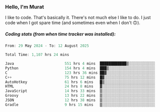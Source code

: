 ### Hello, I'm Murat

I like to code. That's basically it. There's not much else I like to do. I just code when I got spare time (and sometimes even when I don't 🙃).

##### Coding stats (from when time tracker was installed):
<!--START_SECTION:wakatime-->

```cpp
From: 29 May 2024 - To: 12 August 2025

Total Time: 1,107 hrs 24 mins

Java                       551 hrs 4 mins  ████████████▒░░░░░░░░░░░░   49.47 %
Python                     154 hrs 4 mins  ███▒░░░░░░░░░░░░░░░░░░░░░   13.83 %
C                          123 hrs 36 mins ██▓░░░░░░░░░░░░░░░░░░░░░░   11.10 %
C++                        75 hrs 12 mins  █▓░░░░░░░░░░░░░░░░░░░░░░░   06.75 %
AutoHotkey                 61 hrs 6 mins   █▒░░░░░░░░░░░░░░░░░░░░░░░   05.49 %
HTML                       24 hrs 8 mins   ▓░░░░░░░░░░░░░░░░░░░░░░░░   02.17 %
JavaScript                 14 hrs 33 mins  ▒░░░░░░░░░░░░░░░░░░░░░░░░   01.31 %
Groovy                     13 hrs 22 mins  ▒░░░░░░░░░░░░░░░░░░░░░░░░   01.20 %
JSON                       12 hrs 38 mins  ▒░░░░░░░░░░░░░░░░░░░░░░░░   01.13 %
Gradle                     9 hrs 15 mins   ▒░░░░░░░░░░░░░░░░░░░░░░░░   00.83 %
```

<!--END_SECTION:wakatime-->
